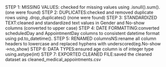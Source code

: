 STEP 1:
MISSING VALUES: checked for missing values using .isnull().sum().(one were found)
STEP 2:
DUPLICATES:checked and removed duplicate rows using .drop_duplicates() (none were found)
STEP 3:
STANDARDIZED TEXT:cleaned and standardized text values in Gender and No-show columns (converted to upper case)
STEP 4:
DATE FORMATTING:converted scheduledDay and AppointmentDay columns to consistent datetime format using pd.to_datetime().
STEP 5:
RENAMED columnsNS:rename all column headers to lowercase and replaced hyphens with underscored(eg.No-show ->no_show)
STEP 6:
DATA TYPES:ensured age column is of integer type using.astype(int)
STEP 7:
EXPORTED CLEANED FILE:saved the cleaned dataset as cleaned_medical_appointments.csv

